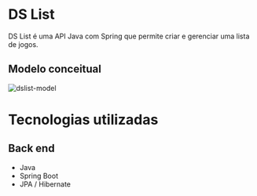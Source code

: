 # DS List
DS List é uma API Java com Spring que permite criar e gerenciar uma lista de jogos.

## Modelo conceitual
![dslist-model](https://github.com/user-attachments/assets/18532f06-aaf0-4be4-b719-6d5e8ccb3554)

# Tecnologias utilizadas
## Back end
- Java
- Spring Boot
- JPA / Hibernate
